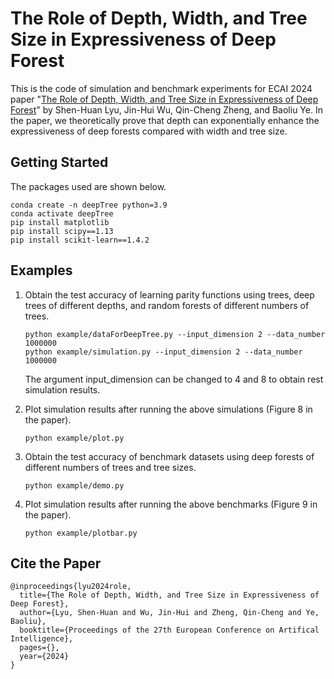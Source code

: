 # The Role of Depth, Width, and Tree Size in Expressiveness of Deep Forest

This is the code of simulation and benchmark experiments for ECAI 2024 paper "[The Role of Depth, Width, and Tree Size in Expressiveness of Deep Forest](https://lyushenhuan.github.io/papers/lyu2024role.pdf)" by Shen-Huan Lyu, Jin-Hui Wu, Qin-Cheng Zheng, and Baoliu Ye. In the paper, we theoretically prove that depth can exponentially enhance the expressiveness of deep forests compared with width and tree size.

## Getting Started

The packages used are shown below.

```
conda create -n deepTree python=3.9
conda activate deepTree
pip install matplotlib
pip install scipy==1.13
pip install scikit-learn==1.4.2
```

## Examples

1. Obtain the test accuracy of learning parity functions using trees, deep trees of different depths, and random forests of different numbers of trees.

   ```
   python example/dataForDeepTree.py --input_dimension 2 --data_number 1000000
   python example/simulation.py --input_dimension 2 --data_number 1000000
   ```

   The argument input_dimension can be changed to 4 and 8 to obtain rest simulation results.

2. Plot simulation results after running the above simulations (Figure 8 in the paper).

   ```
   python example/plot.py
   ```

3. Obtain the test accuracy of benchmark datasets using deep forests of different numbers of trees and tree sizes.

   ```
   python example/demo.py 
   ```

4. Plot simulation results after running the above benchmarks (Figure 9 in the paper).

   ```
   python example/plotbar.py
   ```

## Cite the Paper

```
@inproceedings{lyu2024role,
  title={The Role of Depth, Width, and Tree Size in Expressiveness of Deep Forest},
  author={Lyu, Shen-Huan and Wu, Jin-Hui and Zheng, Qin-Cheng and Ye, Baoliu},
  booktitle={Proceedings of the 27th European Conference on Artifical Intelligence},
  pages={},
  year={2024}
}
```


